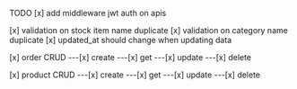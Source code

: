TODO
[x] add middleware jwt auth on apis

[x] validation on stock item name duplicate
[x] validation on category name duplicate
[x] updated_at should change when updating data

[x] order CRUD
---[x] create
---[x] get
---[x] update
---[x] delete

[x] product CRUD
---[x] create
---[x] get
---[x] update
---[x] delete
